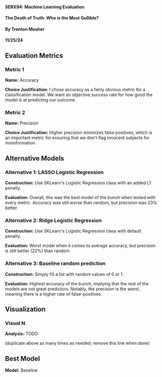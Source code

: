 #### SERX94: Machine Learning Evaluation
#### The Death of Truth: Who is the Most Gullible?
#### By Trenton Mosher
#### 11/25/24

## Evaluation Metrics
### Metric 1
**Name:** Accuracy

**Choice Justification:** 
I chose accuracy as a fairly obvious metric for a classification model. We want
an objective success rate for how good the model is at predicting our outcome.

### Metric 2
**Name:** Precision

**Choice Justification:** 
Higher precision minimizes false positives, which is an important metric for ensuring that
we don't flag innocent subjects for misinformation.

## Alternative Models
### Alternative 1: LASSO Logistic Regression
**Construction:** Use SKLearn's Logistic Regression class with an added L1 penalty.

**Evaluation:** Overall, this was the best model of the bunch when tested with every metric. Accuracy was still
worse than random, but precision was 23% better.

### Alternative 2: Ridge Logistic Regression
**Construction:** Use SKLearn's Logistic Regression class with default penalty.

**Evaluation:** Worst model when it comes to average accuracy, but precision is still better (22%) than random.

### Alternative 3: Baseline random prediction
**Construction:** Simply fill a list with random values of 0 or 1.

**Evaluation:** Highest accuracy of the bunch, implying that the rest of the models are not great predictors. 
Notably, the precision is the worst, meaning there is a higher rate of false-positives. 


## Visualization
### Visual N
**Analysis:** TODO

(duplicate above as many times as needed; remove this line when done)

## Best Model

**Model:** Baseline